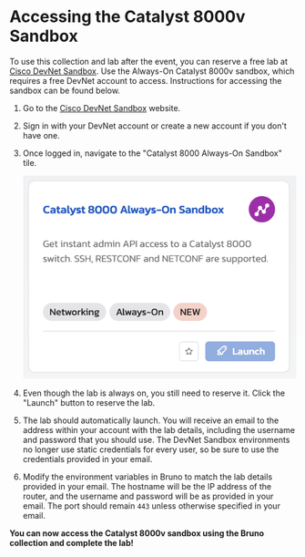 # Accessing the Catalyst 8000v Sandbox

To use this collection and lab after the event, you can reserve a free lab at [Cisco DevNet Sandbox](https://devnetsandbox.cisco.com/DevNet).  Use the Always-On Catalyst 8000v sandbox, which requires a free DevNet account to access.  Instructions for accessing the sandbox can be found below.

1. Go to the [Cisco DevNet Sandbox](https://devnetsandbox.cisco.com/DevNet) website.
2. Sign in with your DevNet account or create a new account if you don't have one.
3. Once logged in, navigate to the "Catalyst 8000 Always-On Sandbox" tile.

    ![reserve lab](images/devnet-sandbox.png)


4. Even though the lab is always on, you still need to reserve it.  Click the "Launch" button to reserve the lab.
5. The lab should automatically launch.  You will receive an email to the address within your account with the lab details, including the username and password that you should use.  The DevNet Sandbox environments no longer use static credentials for every user, so be sure to use the credentials provided in your email.
6. Modify the environment variables in Bruno to match the lab details provided in your email.  The hostname will be the IP address of the router, and the username and password will be as provided in your email.  The port should remain `443` unless otherwise specified in your email.

**You can now access the Catalyst 8000v sandbox using the Bruno collection and complete the lab!**